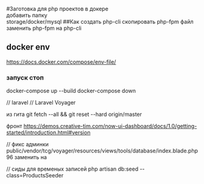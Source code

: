 #Заготовка для php проектов в докере    
добавить папку   
storage/docker/mysql
##Как создать php-cli
скопировать php-fpm файл    
заменить php-fpm на php-cli
## docker env 
https://docs.docker.com/compose/env-file/   


### запуск стоп
docker-compose up --build
docker-compose down


// laravel 
// Laravel Voyager 

из гита
git fetch --all  && git reset --hard origin/master

фронт
https://demos.creative-tim.com/now-ui-dashboard/docs/1.0/getting-started/introduction.html#version

// фикс админки
public/vendor/tcg/voyager/resources/views/tools/database/index.blade.php
96   заменить на <form action="#" id="delete_bread_form" method="POST">


// сиды для временых записей
php artisan db:seed --class=ProductsSeeder